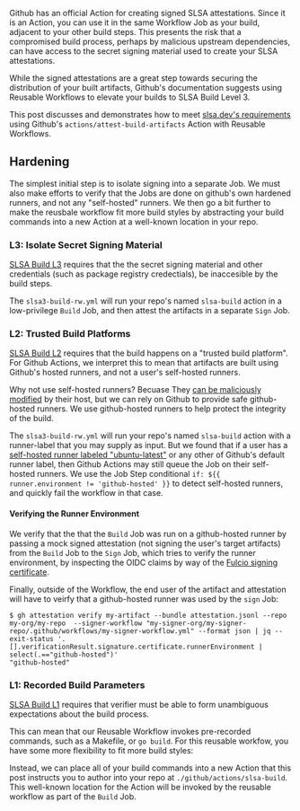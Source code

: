 Github has an official Action for creating signed SLSA attestations. Since it is an Action, you can use it in the same Workflow Job as your build, adjacent to your other build steps. This presents the risk that a compromised build process, perhaps by malicious upstream dependencies, can have access to the secret signing material used to create your SLSA attestations.

While the signed attestations are a great step towards securing the distribution of your built artifacts, Github's documentation suggests using Reusable Workflows to elevate your builds to SLSA Build Level 3.

This post discusses and demonstrates how to meet [slsa.dev's requirements](https://slsa.dev/spec/v1.0/levels#build-track) using Github's `actions/attest-build-artifacts` Action with Reusable Workflows.

## Hardening

The simplest initial step is to isolate signing into a separate Job. We must also make efforts to verify that the Jobs are done on github's own hardened runners, and not any "self-hosted" runners. We then go a bit further to make the reusbale workflow fit more build styles by abstracting your build commands into a new Action at a well-known location in your repo.

### L3: Isolate Secret Signing Material

[SLSA Build L3](https://slsa.dev/spec/v1.0/levels#build-l3-hardened-builds) requires that the the secret signing material
and other credentials (such as package registry credectials), be inaccesible by the build steps.

The `slsa3-build-rw.yml` will run your repo's named `slsa-build` action in a low-privilege `Build` Job, and then 
attest the artifacts in a separate `Sign` Job.
### L2: Trusted Build Platforms

[SLSA Build L2](https://slsa.dev/spec/v1.0/levels#build-l2-hosted-build-platform) requires that the build happens on a "trusted build platform". For Github Actions,
we interpret this to mean that artifacts are built using Github's hosted runners, and not a user's self-hosted runners.

Why not use self-hosted runners? Becuase They [can be maliciously modified](https://docs.github.com/en/enterprise-cloud@latest/actions/hosting-your-own-runners/managing-self-hosted-runners/about-self-hosted-runners#self-hosted-runner-security) by their host, but we can rely on Github to provide safe github-hosted runners. We use github-hosted runners to help protect the integrity of the build.

The `slsa3-build-rw.yml` will run your repo's named `slsa-build` action with a runner-label that you may supply as input.
But we found that if a user has a [self-hosted runner labeled "ubuntu-latest"](https://github.com/slsa-framework/slsa-github-generator/issues/1868#issuecomment-1979426130) or any other of Github's default runner label, then
Github Actions may still queue the Job on their self-hosted runners. We use the Job Step conditional
`if: ${{ runner.environment != 'github-hosted' }}` to detect self-hosted runners, and
quickly fail the workflow in that case.

#### Verifying the Runner Environment

We verify that the that the `Build` Job was run on a github-hosted runner by passing a mock signed attestation (not signing the user's target artifacts) from the `Build` Job to the `Sign` Job, which tries to verify the runner environment, 
by inspecting the OIDC claims by way of the [Fulcio signing certificate](https://github.com/sigstore/fulcio/blob/main/docs/oid-info.md#mapping-oidc-token-claims-to-fulcio-oids).

Finally, outside of the Workflow, the end user of the artifact and attestation will have to veirfy that a github-hosted runner was used by the `sign` Job:

```
$ gh attestation verify my-artifact --bundle attestation.jsonl --repo my-org/my-repo  --signer-workflow "my-signer-org/my-signer-repo/.github/workflows/my-signer-workflow.yml" --format json | jq --exit-status '.[].verificationResult.signature.certificate.runnerEnvironment | select(.=="github-hosted")'
"github-hosted"
```

### L1: Recorded Build Parameters

[SLSA Build L1](https://slsa.dev/spec/v1.0/levels#build-l1) requires that verifier must be able to form unambiguous expectations about the build process.

This can mean that our Reusable Workflow invokes pre-recorded commands, such as a Makefile, or `go build`.
For this reusable workfow, you have some more flexibility to fit more build styles: 

Instead, we can place all of your build commands into a new Action that this post instructs you to author into your repo
at `./github/actions/slsa-build`. This well-known location for the Action will be invoked by the reusable workflow
as part of the `Build` Job.
